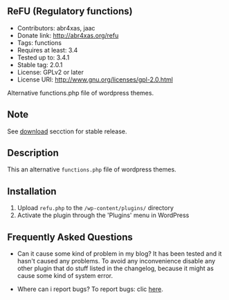 ReFU (Regulatory functions)
---------------------------

 * Contributors: abr4xas, jaac
 * Donate link: http://abr4xas.org/refu
 * Tags: functions
 * Requires at least: 3.4
 * Tested up to: 3.4.1
 * Stable tag: 2.0.1
 * License: GPLv2 or later
 * License URI: http://www.gnu.org/licenses/gpl-2.0.html

Alternative functions.php file of wordpress themes.

Note
----
See [download](https://github.com/abr4xas/ReFu/downloads)  secction for stable release. 

Description
-----------
This an alternative `functions.php` file of wordpress themes.

Installation
------------
1. Upload `refu.php` to the `/wp-content/plugins/` directory
2. Activate the plugin through the 'Plugins' menu in WordPress

Frequently Asked Questions
--------------------------

  * Can it cause some kind of problem in my blog?
It has been tested and it hasn't caused any problems. To avoid any inconvenience disable any other plugin that do stuff listed in the changelog, because it might as cause some kind of system error.

  * Where can i report bugs?
To report bugs: clic [here]( https://github.com/abr4xas/ReFu/issues).
